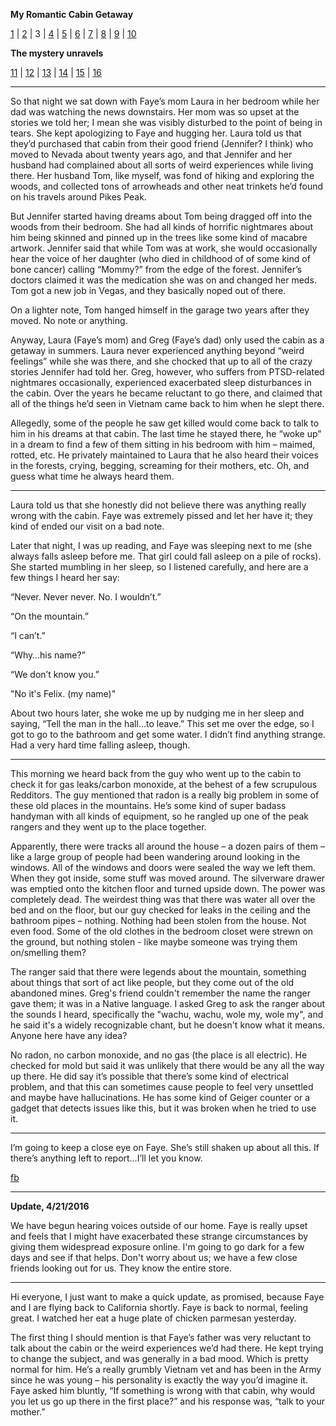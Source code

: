 **My Romantic Cabin Getaway**


[1](https://www.reddit.com/r/nosleep/comments/4fd2lr/my_romantic_cabin_getaway_with_my_fiancee_isnt/)
|
[2](https://www.reddit.com/r/nosleep/comments/4fivbq/my_romantic_cabin_getaway_with_my_fiancee_isnt/)
|
3
|
[4](https://www.reddit.com/r/nosleep/comments/4fzrv2/ever_since_the_cabin_experience_my_fiancee_has/)
|
[5](https://www.reddit.com/r/nosleep/comments/4g4t3q/ever_since_the_cabin_experience_my_fiancee_has/)
|
[6](https://www.reddit.com/r/nosleep/comments/4ge6rl/ever_since_the_cabin_experience_my_fianc%C3%A9e_has/)
|
[7](https://www.reddit.com/r/nosleep/comments/4guiby/ever_since_the_cabin_experience_my_fiancee_has/)
|
[8](https://www.reddit.com/r/nosleep/comments/4h10ys/ever_since_the_cabin_experience_my_fiancee_has/)
|
[9](https://www.reddit.com/r/nosleep/comments/4h9oow/ever_since_the_cabin_experience_my_fiancee_has/)
|
[10](https://www.reddit.com/r/nosleep/comments/4hvf6o/ever_since_the_cabin_experience_my_fiancee_has/)


**The mystery unravels**


[11](https://www.reddit.com/r/nosleep/comments/4l0cs1/my_fiancee_faye_is_behaving_strangely_again/)
|
[12](https://www.reddit.com/r/nosleep/comments/4lbc08/my_fiancee_faye_is_behaving_strangely_again_part_2/)
|
[13](https://www.reddit.com/r/nosleep/comments/4lq75e/my_fiancee_faye_is_behaving_strangely_again_part_3/)
|
[14](https://www.reddit.com/r/nosleep/comments/4n04ux/my_fiancee_faye_is_behaving_strangely_again/)
|
[15](https://www.reddit.com/r/nosleep/comments/4s5vd3/my_fiancee_faye_and_her_parents_have_buried_many/)
|
[16](https://www.reddit.com/r/nosleep/comments/4taaby/my_fianc%C3%A9e_has_finally_laid_her_demons_to_rest/)


----------------


So that night we sat down with Faye’s mom Laura in her bedroom while her dad was watching the news downstairs. Her mom was so upset at the stories we told her; I mean she was visibly disturbed to the point of being in tears. She kept apologizing to Faye and hugging her. Laura told us that they’d purchased that cabin from their good friend (Jennifer? I think) who moved to Nevada about twenty years ago, and that Jennifer and her husband had complained about all sorts of weird experiences while living there. Her husband Tom, like myself, was fond of hiking and exploring the woods, and collected tons of arrowheads and other neat trinkets he’d found on his travels around Pikes Peak.


But Jennifer started having dreams about Tom being dragged off into the woods from their bedroom. She had all kinds of horrific nightmares about him being skinned and pinned up in the trees like some kind of macabre artwork. Jennifer said that while Tom was at work, she would occasionally hear the voice of her daughter (who died in childhood of of some kind of bone cancer) calling “Mommy?” from the edge of the forest. Jennifer’s doctors claimed it was the medication she was on and changed her meds. Tom got a new job in Vegas, and they basically noped out of there.


On a lighter note, Tom hanged himself in the garage two years after they moved. No note or anything.


Anyway, Laura (Faye’s mom) and Greg (Faye’s dad) only used the cabin as a getaway in summers. Laura never experienced anything beyond “weird feelings” while she was there, and she chocked that up to all of the crazy stories Jennifer had told her. Greg, however, who suffers from PTSD-related nightmares occasionally, experienced exacerbated sleep disturbances in the cabin. Over the years he became reluctant to go there, and claimed that all of the things he’d seen in Vietnam came back to him when he slept there. 


Allegedly, some of the people he saw get killed would come back to talk to him in his dreams at that cabin. The last time he stayed there, he “woke up” in a dream to find a few of them sitting in his bedroom with him – maimed, rotted, etc. He privately maintained to Laura that he also heard their voices in the forests, crying, begging, screaming for their mothers, etc. Oh, and guess what time he always heard them.


------------


Laura told us that she honestly did not believe there was anything really wrong with the cabin. Faye was extremely pissed and let her have it; they kind of ended our visit on a bad note. 


Later that night, I was up reading, and Faye was sleeping next to me (she always falls asleep before me. That girl could fall asleep on a pile of rocks). She started mumbling in her sleep, so I listened carefully, and here are a few things I heard her say:


“Never. Never never. No. I wouldn’t.”


“On the mountain.”


“I can’t.”


“Why…his name?”


“We don’t know you.”


"No it's Felix. (my name)"


About two hours later, she woke me up by nudging me in her sleep and saying, “Tell the man in the hall…to leave.” This set me over the edge, so I got to go to the bathroom and get some water. I didn’t find anything strange. Had a very hard time falling asleep, though.


--------


This morning we heard back from the guy who went up to the cabin to check it for gas leaks/carbon monoxide, at the behest of a few scrupulous Redditors. The guy mentioned that radon is a really big problem in some of these old places in the mountains. He’s some kind of super badass handyman with all kinds of equipment, so he rangled up one of the peak rangers and they went up to the place together.


Apparently, there were tracks all around the house – a dozen pairs of them – like a large group of people had been wandering around looking in the windows. All of the windows and doors were sealed the way we left them. When they got inside, some stuff was moved around. The silverware drawer was emptied onto the kitchen floor and turned upside down. The power was completely dead. The weirdest thing was that there was water all over the bed and on the floor, but our guy checked for leaks in the ceiling and the bathroom pipes – nothing. Nothing had been stolen from the house. Not even food. Some of the old clothes in the bedroom closet were strewn on the ground, but nothing stolen - like maybe someone was trying them on/smelling them?


The ranger said that there were legends about the mountain, something about things that sort of act like people, but they come out of the old abandoned mines. Greg's friend couldn't remember the name the ranger gave them; it was in a Native language. I asked Greg to ask the ranger about the sounds I heard, specifically the "wachu, wachu, wole my, wole my", and he said it's a widely recognizable chant, but he doesn't know what it means. Anyone here have any idea?


No radon, no carbon monoxide, and no gas (the place is all electric). He checked for mold but said it was unlikely that there would be any all the way up there. He did say it’s possible that there’s some kind of electrical problem, and that this can sometimes cause people to feel very unsettled and maybe have hallucinations. He has some kind of Geiger counter or a gadget that detects issues like this, but it was broken when he tried to use it.

---------


I’m going to keep a close eye on Faye. She’s still shaken up about all this. If there’s anything left to report…I’ll let you know.


[fb](http://www.facebook.com/felixblackwellbooks)


----------


**Update, 4/21/2016**  


We have begun hearing voices outside of our home. Faye is really upset and feels that I might have exacerbated these strange circumstances by giving them widespread exposure online. I'm going to go dark for a few days and see if that helps. Don't worry about us; we have a few close friends looking out for us. They know the entire store.


----------


Hi everyone, I just want to make a quick update, as promised, because Faye and I are flying back to California shortly. Faye is back to normal, feeling great. I watched her eat a huge plate of chicken parmesan yesterday. 


The first thing I should mention is that Faye’s father was very reluctant to talk about the cabin or the weird experiences we’d had there. He kept trying to change the subject, and was generally in a bad mood. Which is pretty normal for him. He’s a really grumbly Vietnam vet and has been in the Army since he was young – his personality is exactly the way you’d imagine it. Faye asked him bluntly, “If something is wrong with that cabin, why would you let us go up there in the first place?” and his response was, “talk to your mother.”